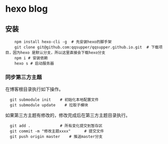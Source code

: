 # hexo blog

## 安装

```
	npm install hexo-cli -g  # 先安装hexo的脚手架
	git clone git@github.com:qqsupper/qqsupper.github.io.git  # 下载项目，因为hexo 是默认分支，所以这里直接会下载hexo分支
	npm i # 安装依赖
	hexo s # 启动服务器

```

### 同步第三方主题

在博客根目录执行如下操作。

```
  git submodule init	# 初始化本地配置文件
  git submodule update    # 拉取子模块
```

如果第三方主题有修改的，修改完成后在第三方主题目录执行。

```
  git add . 			# 所有变化提交到暂存区
  git commit -m "修改主题xxxx"  	# 提交文件
  git push origin master   	# 推送master分支
```